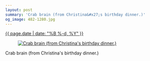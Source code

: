 ```yaml
---
layout: post
summary: 'Crab brain (from Christina&#x27;s birthday dinner.)'
og_image: 482-1280.jpg
---
```


<p>
 <time>
  <a href="/482">
   {{ page.date | date: "%B %-d, %Y" }}
  </a>
 </time>
 <a href="/482">
  <figure data-taken="3/27/2016">
   <img alt="Crab brain (from Christina's birthday dinner.)" sizes="(min-width: 700px) 50vw, calc(100vw - 2rem)" src="{{ site.assets_url }}/482-640.jpg" srcset="{{ site.assets_url }}/482-1280.jpg 1280w, {{ site.assets_url }}/482-960.jpg 960w, {{ site.assets_url }}/482-640.jpg 640w, {{ site.assets_url }}/482-320.jpg 320w"/>
  </figure>
 </a>
 <span>
  Crab brain (from Christina's birthday dinner.)
 </span>
</p>
